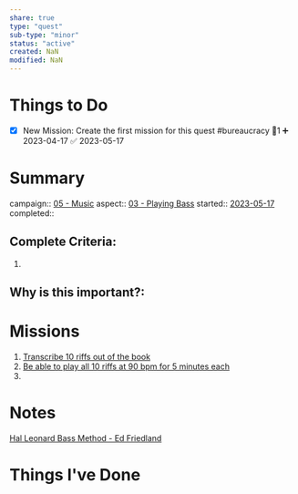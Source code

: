 ```yaml
---
share: true
type: "quest"
sub-type: "minor"
status: "active"
created: NaN 
modified: NaN
---
```

 
 
# Things to Do
- [x] New Mission: Create the first mission for this quest #bureaucracy 🥄1 ➕ 2023-04-17 ✅ 2023-05-17
# Summary
campaign:: [05 - Music](./05%20-%20Music.md)
aspect:: [03 - Playing Bass](./03%20-%20Playing%20Bass.md)
started:: [2023-05-17](./2023-05-17.md) 
completed::
## Complete Criteria:
1. 

## Why is this important?:

# Missions
1. [Transcribe 10 riffs out of the book](./Transcribe%2010%20riffs%20out%20of%20the%20book.md)
2. [Be able to play all 10 riffs at 90 bpm for 5 minutes each](Be%20able%20to%20play%20all%2010%20riffs%20at%2090%20bpm%20for%205%20minutes%20each.md)
3. 

# Notes
[Hal Leonard Bass Method - Ed Friedland](./Hal%20Leonard%20Bass%20Method%20-%20Ed%20Friedland.md)
# Things I've Done